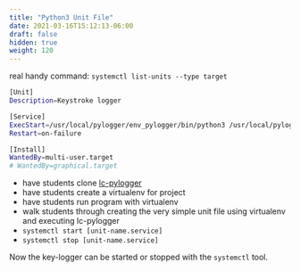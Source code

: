 ```yaml
---
title: "Python3 Unit File"
date: 2021-03-16T15:12:13-06:00
draft: false
hidden: true
weight: 120
---
```


real handy command: `systemctl list-units --type target`

```bash
[Unit]
Description=Keystroke logger

[Service]
ExecStart=/usr/local/pylogger/env_pylogger/bin/python3 /usr/local/pylogger/main.py
Restart=on-failure

[Install]
WantedBy=multi-user.target
# WantedBy=graphical.target
```

- have students clone [lc-pylogger](https://github.com/LaunchCodeTechnicalTraining/lc-pylogger)
- have students create a virtualenv for project
- have students run program with virtualenv
- walk students through creating the very simple unit file using virtualenv and executing lc-pylogger
- `systemctl start [unit-name.service]`
- `systemctl stop [unit-name.service]`

Now the key-logger can be started or stopped with the `systemctl` tool.